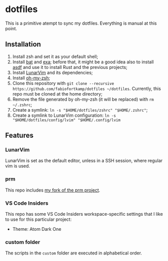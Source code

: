 # dotfiles

This is a primitive atempt to sync my dotfiles. Everything is manual
at this point.

## Installation

1. Install zsh and set it as your default shell;
2. Install [bat](https://github.com/sharkdp/bat) and [exa](https://github.com/ogham/exa); before that,  it might be a good idea also to install [asdf](https://asdf-vm.com/) and use it to install Rust and the previous projects;
3. Install [LunarVim](https://www.lunarvim.org/docs/installation) and its dependencies;
4. Install [oh-my-zsh](https://github.com/ohmyzsh/ohmyzsh);
5. Clone this repository with 
`git clone --recursive https://github.com/fabiofortkamp/dotfiles ~/dotfiles`. 
Currently, this repo must be cloned at the home directory;
6. Remove the file generated by oh-my-zsh (it will be replaced) with `rm ~/.zshrc`;
7. Create a symlink: `ln -s "$HOME/dotfiles/zshrc" "$HOME/.zshrc"`;
8. Create a symlink to LunarVim configuration: `ln -s "$HOME/dotfiles/config/lvim" "$HOME/.config/lvim`


## Features

### LunarVim

LunarVim is set as the default editor, unless in a SSH session, where regular vim is used.

### prm

This repo includes 
[my fork of the prm project](https://github.com/fabiofortkamp/prm).

### VS Code Insiders

This repo has some VS Code Insiders workspace-specific settings that I like to use for
this particular project:

- Theme: Atom Dark One

### custom folder

The scripts in the `custom` folder are executed in alphabetical order.
